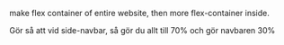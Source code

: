 make flex container of entire website, then more flex-container inside.



Gör så att vid side-navbar, så gör du allt till 70% och gör navbaren 30%
